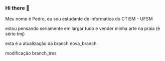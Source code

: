 ### Hi there 👋

Meu nome  é Pedro, eu sou estudante  de informatica do CTISM - UFSM

estou pensando seriamente em largar tudo e vender minha arte na praia (é sério tmj)

esta é a atualização da branch nova_branch.

modificação branch_tres
